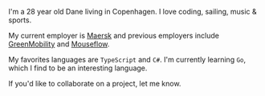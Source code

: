 I'm a 28 year old Dane living in Copenhagen. I love coding, sailing, music & sports.

My current employer is <a href="https://www.maersk.com" target="_blank">Maersk</a> and previous employers include <a href="https://www.greenmobility.com" target="_blank">GreenMobility</a> and <a href="https://mouseflow.com" target="_blank">Mouseflow</a>.

My favorites languages are `TypeScript` and `C#`. I'm currently learning `Go`, which I find to be an interesting language.

If you'd like to collaborate on a project, let me know.
